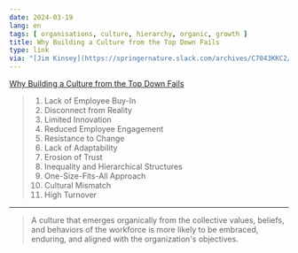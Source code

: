 ```yaml
---
date: 2024-03-19
lang: en
tags: [ organisations, culture, hierarchy, organic, growth ]
title: Why Building a Culture from the Top Down Fails
type: link
via: "[Jim Kinsey](https://springernature.slack.com/archives/C7043KKC2/p1710839379210679)"
---
```


[Why Building a Culture from the Top Down Fails](https://www.linkedin.com/pulse/why-building-culture-from-top-down-fails-quintin-eason/)

> 1. Lack of Employee Buy-In
> 2. Disconnect from Reality
> 3. Limited Innovation
> 4. Reduced Employee Engagement
> 5. Resistance to Change
> 6. Lack of Adaptability
> 7. Erosion of Trust
> 8. Inequality and Hierarchical Structures
> 9. One-Size-Fits-All Approach
> 10. Cultural Mismatch
> 11. High Turnover

---

> A culture that emerges organically from the collective values, beliefs, and behaviors of the workforce is more likely to be embraced, enduring, and aligned with the organization's objectives.
